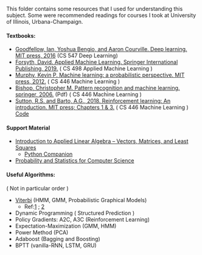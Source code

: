 This folder contains some resources that I used for understanding this subject. Some were recommended readings for courses I took at University of Illinois, Urbana-Champaign. 

#### Textbooks:
  * [Goodfellow, Ian, Yoshua Bengio, and Aaron Courville. Deep learning. MIT press, 2016](https://www.deeplearningbook.org/) (CS 547 Deep Learning)
  * [Forsyth, David. Applied Machine Learning. Springer International Publishing, 2019.](https://link.springer.com/book/10.1007/978-3-030-18114-7) ( CS 498 Applied Machine Learning )
  * [Murphy, Kevin P. Machine learning: a probabilistic perspective. MIT press, 2012.](https://dl.acm.org/doi/book/10.5555/2380985)  ( CS 446 Machine Learning )
  * [Bishop, Christopher M. Pattern recognition and machine learning. springer, 2006.](https://cds.cern.ch/record/998831/files/9780387310732_TOC.pdf?source=post_page---------------------------) (Pdf) ( CS 446 Machine Learning )
  * [Sutton, R.S. and Barto, A.G., 2018. Reinforcement learning: An introduction.
MIT press; Chapters 1 & 3.](http://incompleteideas.net/book/the-book.html) ( CS 446 Machine Learning ) [Code](http://incompleteideas.net/book/code/code2nd.html)
  
#### Support Material 
  * [Introduction to Applied Linear Algebra – Vectors, Matrices, and Least Squares](http://vmls-book.stanford.edu/) 
    * [Python Companion](https://ses.library.usyd.edu.au/bitstream/handle/2123/21370/vmls-python-companion.pdf?sequence=3)
  * [Probability and Statistics for Computer Science](https://www.springer.com/gp/book/9783319644097)

#### Useful Algorithms:
( Not in particular order )
  * [Viterbi](https://en.wikipedia.org/wiki/Viterbi_algorithm) (HMM, GMM, Probabilistic Graphical Models)
    * Ref:[1](http://www.adeveloperdiary.com/data-science/machine-learning/implement-viterbi-algorithm-in-hidden-markov-model-using-python-and-r/) ;  [2](https://nbviewer.jupyter.org/gist/BenLangmead/7460513)
  * Dynamic Programming ( Structured Prediction )
  * Policy Gradients: A2C, A3C (Reinforcement Learning)
  * Expectation-Maximization (GMM, HMM)
  * Power Method (PCA)
  * Adaboost (Bagging and Boosting)
  * BPTT (vanilla-RNN, LSTM, GRU)
